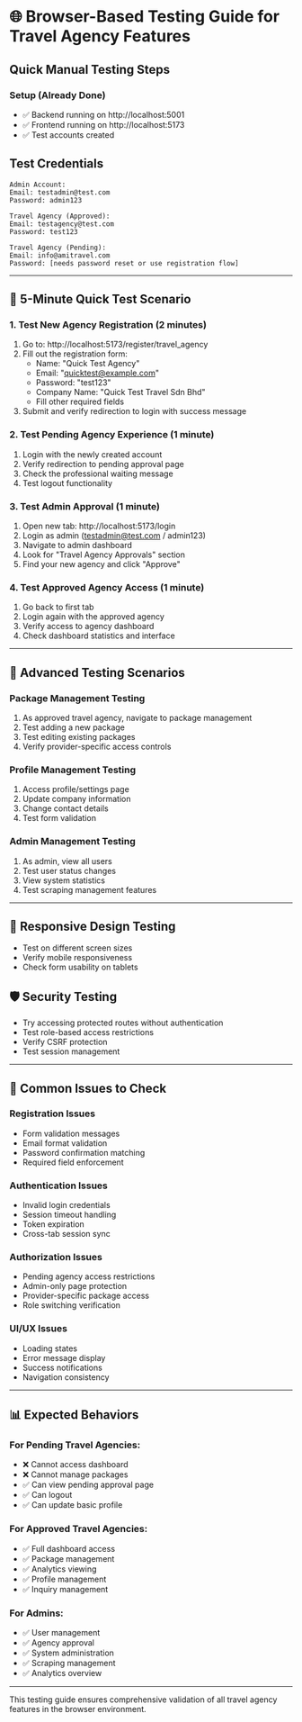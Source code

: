 # 🌐 Browser-Based Testing Guide for Travel Agency Features

## Quick Manual Testing Steps

### **Setup (Already Done)**
- ✅ Backend running on http://localhost:5001
- ✅ Frontend running on http://localhost:5173
- ✅ Test accounts created

## **Test Credentials**
```
Admin Account:
Email: testadmin@test.com
Password: admin123

Travel Agency (Approved):
Email: testagency@test.com  
Password: test123

Travel Agency (Pending): 
Email: info@amitravel.com
Password: [needs password reset or use registration flow]
```

---

## 🎯 **5-Minute Quick Test Scenario**

### **1. Test New Agency Registration (2 minutes)**
1. Go to: http://localhost:5173/register/travel_agency
2. Fill out the registration form:
   - Name: "Quick Test Agency"
   - Email: "quicktest@example.com"
   - Password: "test123"
   - Company Name: "Quick Test Travel Sdn Bhd"
   - Fill other required fields
3. Submit and verify redirection to login with success message

### **2. Test Pending Agency Experience (1 minute)**
1. Login with the newly created account
2. Verify redirection to pending approval page
3. Check the professional waiting message
4. Test logout functionality

### **3. Test Admin Approval (1 minute)**
1. Open new tab: http://localhost:5173/login
2. Login as admin (testadmin@test.com / admin123)
3. Navigate to admin dashboard
4. Look for "Travel Agency Approvals" section
5. Find your new agency and click "Approve"

### **4. Test Approved Agency Access (1 minute)**
1. Go back to first tab
2. Login again with the approved agency
3. Verify access to agency dashboard
4. Check dashboard statistics and interface

---

## 🔧 **Advanced Testing Scenarios**

### **Package Management Testing**
1. As approved travel agency, navigate to package management
2. Test adding a new package
3. Test editing existing packages
4. Verify provider-specific access controls

### **Profile Management Testing**
1. Access profile/settings page
2. Update company information
3. Change contact details
4. Test form validation

### **Admin Management Testing**
1. As admin, view all users
2. Test user status changes
3. View system statistics
4. Test scraping management features

---

## 📱 **Responsive Design Testing**
- Test on different screen sizes
- Verify mobile responsiveness
- Check form usability on tablets

## 🛡️ **Security Testing**
- Try accessing protected routes without authentication
- Test role-based access restrictions
- Verify CSRF protection
- Test session management

---

## 🐛 **Common Issues to Check**

### **Registration Issues**
- Form validation messages
- Email format validation
- Password confirmation matching
- Required field enforcement

### **Authentication Issues**
- Invalid login credentials
- Session timeout handling
- Token expiration
- Cross-tab session sync

### **Authorization Issues**
- Pending agency access restrictions
- Admin-only page protection
- Provider-specific package access
- Role switching verification

### **UI/UX Issues**
- Loading states
- Error message display
- Success notifications
- Navigation consistency

---

## 📊 **Expected Behaviors**

### **For Pending Travel Agencies:**
- ❌ Cannot access dashboard
- ❌ Cannot manage packages
- ✅ Can view pending approval page
- ✅ Can logout
- ✅ Can update basic profile

### **For Approved Travel Agencies:**
- ✅ Full dashboard access
- ✅ Package management
- ✅ Analytics viewing
- ✅ Profile management
- ✅ Inquiry management

### **For Admins:**
- ✅ User management
- ✅ Agency approval
- ✅ System administration
- ✅ Scraping management
- ✅ Analytics overview

---

This testing guide ensures comprehensive validation of all travel agency features in the browser environment.
